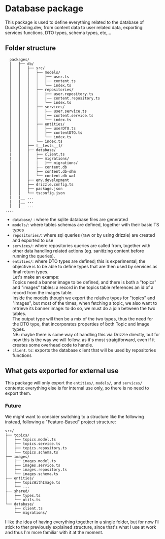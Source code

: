# Database package

This package is used to define everything related to the database of DuckyCoding.dev, from content data to user related data, exporting services functions, DTO types, schema types, etc,...

## Folder structure

```
  packages/
  │   ├── db/
  │   │   ├── src/
  │   │   │   ├── models/
  │   │   │   │   ├── user.ts
  │   │   │   │   |── content.ts
  │   │   │   │   └── index.ts
  │   │   │   ├── repositories/
  │   │   │   │   ├── user.repository.ts
  │   │   │   │   |── content.repository.ts
  │   │   │   │   └── index.ts
  │   │   │   ├── services/
  │   │   │   │   ├── user.service.ts
  │   │   │   │   |── content.service.ts
  │   │   │   │   └── index.ts
  │   │   │   ├── entities/
  │   │   │   │   ├── userDTO.ts
  │   │   │   │   ├── contentDTO.ts
  │   │   │   │   └── index.ts
  │   │   │   └── index.ts
  │   │   ├── [__tests__]/
  │   │   ├── database/
  |   │   │   ├── client.ts
  |   │   │   ├── migrations/
  |   │   │   |   ├── migrations/
  │   │   │   ├── content.db
  │   │   │   ├── content.db-shm
  │   │   │   └── content.db-wal
  │   │   ├── env.development
  │   │   ├── drizzle.config.ts
  │   │   ├── package.json
  │   │   └── tsconfig.json
  |   |__ ...
  |   |__ ...
  |   |__ ...
....
```

- `database/` : where the sqlite database files are generated
- `models/`: where tables schemas are defined, together with their basic TS types
- `repositories/`: where sql queries (raw or by using drizzle) are created and exported to use
- `services/`: where repositories queries are called from, together with other data handling related actions (eg. sanitizing content before running the queries).
- `entities/`: where DTO types are defined; this is experimental, the objective is to be able to define types that are then used by services as final return types.\
  Let's make an exampe:\
  Topics need a banner image to be defined, and there is both a "topics" and "images" tables: a record in the topics table references an id of a record from the images table.\
  Inside the models though we export the relative types for "topics" and "images", but most of the times, when fetching a topic, we also want to retrieve its banner image: to do so, we must do a join between the two tables.\
  The output type will then be a mix of the two types, thus the need for the DTO type, that incorporates properties of both Topic and Image types.\
  NB: maybe there is some way of handling this via Drizzle directly, but for now this is the way we will follow, as it's most straigtforward, even if it creates some overhead code to handle.
- `client.ts`: exports the database client that will be used by repositories functions

## What gets exported for external use

This package will only export the `entities/`, `models/`, and `services/` contents: everything else is for internal use only, so there is no need to export them.

### Future

We might want to consider switching to a structure like the following instead, following a "Feature-Based" project structure:

```
src/
├── topics/
│   ├── topics.model.ts
│   ├── topics.service.ts
│   ├── topics.repository.ts
│   └── topics.schema.ts
├── images/
│   ├── images.model.ts
│   ├── images.service.ts
│   ├── images.repository.ts
│   └── images.schema.ts
├── entities/
│   ├── topicWithImage.ts
│   └── ...
├── shared/
│   ├── types.ts
│   └── utils.ts
└── database/
    ├── client.ts
    └── migrations/
```

I like the idea of having everything together in a single folder, but for now I'll stick to ther previously explained structure, since that's what I use at work and thus I'm more familiar with it at the moment.
